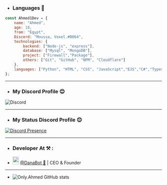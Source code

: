 - ### Languages 🤩
```js
const Ahmed1Dev = {
    name: "Ahmed",
    age: 18,
    from: "Egypt",
    Discord: "Moussa, Voxel.#0064",
    technologies: {
        backend: ["Node-js", "express"],
        database: ["Mysql", "MongoDB"],
        project: ["Firewall","Package"],
        others: ["Git", "GitHub", "NPM", "Cloudflare"]
    },
    languages: ["Python", "HTML", "CSS", "JavaScript","EJS","C#","Typescript","Ruby","Ract"]
};
```
---

- ### My Discord Profile 😊
![Discord](https://discord.c99.nl/widget/theme-2/919719379439071242.png)

---
- ### My Status Discord Profile 😊
[![Discord Presence](https://lanyard.cnrad.dev/api/919719379439071242)](https://discord.com/users/919719379439071242)

---

- ### Developer At ⚒ :
- <img src="https://cdn.discordapp.com/emojis/1057535790487453716.webp?size=96&quality=lossless" width="20" height="25"> [@DanaBot 🌙](https://discord.gg/YbuCGsdFyv) | CEO & Founder

---
- ![Only.Ahmed GitHub stats](https://github-readme-stats.vercel.app/api?username=Ahmed1Dev&show_icons=true&theme=radical)
